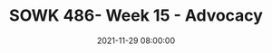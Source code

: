 ---
layout: single_presentation
name: sowk-486-week-15-advocacy.md
title: "SOWK 486- Week 15 - Advocacy"
date:  2021-11-29 08:00:00
presentation_id: lp9CWl
permalink: /lp9CWl/
redirect_from:
  - /presentations/lp9CWl/sowk-486-week-15-advocacy
slides: 
  - slide_name: deck-7573-large-0.jpeg
    slide_text: >
      <p>Advocacy
      Developing Resources, Advocacy, and Organizing as Intervention Strategies
      Jacob Campbell, LICSW Heritage University
      Fall 2021 SOWK 486</p>
      
  - slide_name: deck-7573-large-1.jpeg
    slide_text: >
      <p>Agenda
      Plan for Today
      What is advocacy and why do we do it Making the connection between micro-practice and macro-practice Skills for Policy Practice Knowing what to change within an organization</p>
      
  - slide_name: deck-7573-large-2.jpeg
    slide_text: >
      <p>Intervention Disciplines in Social Work Are All Practices Equal?
      Direct Service Practice
      Community Practice
      Administrative Practice Policy Practice
      (Popple &amp; Leighninger, 2014)</p>
      
  - slide_name: deck-7573-large-3.jpeg
    slide_text: >
      <p>Intervention Disciplines in Social Work Are All Practices Equal?
      Direct Service Practice
      Administrative Practice
      Community Practice
      Policy Practice
      Policy Advocacy
      e orts to change policies in legislative, agency, and community settings by establishing new policies, improving existing ones, or defeating the policy initiatives of other people we mean policy practice that aims to help relatively powerless groups
      ff
      (Popple &amp; Leighninger, 2014)</p>
      
  - slide_name: deck-7573-large-4.jpeg
    slide_text: >
      <p>Linking Micro and Macro Practice The Micro-to-Macro Continuum
      Macro Actions To what extent are the individual problems pervasive among the larger group experience to which the individual belongs?
      Micro Observations (Hepworth et al., 2017)</p>
      
  - slide_name: deck-7573-large-5.jpeg
    slide_text: >
      <p>What Are the Needs? Types of Needs
      Needs Assessment:
      Understanding and documenting the nature and the extent of resource needs in a community.
      Normative Needs:
      A gap or discrepancy between a need considered to be a norm and the resources that exist to respond to that need
      Demand Needs:
      The needs of a particular group or community to address deprivation, the absence of a resource, or a particular concern
      Resilience
      Agencies listed are
      Key on Reverse
      supporting efforts to
      Prevention/Promotion
      build resilience in families and children.
      (Hepworth et al., 2017)
      Intervention
      reduce ACEs and -
      Crisis Change County</p>
      
  - slide_name: deck-7573-large-6.jpeg
    slide_text: >
      <p>Making the Micro to Macro Connection Practice Thinking About Macro Practice
      Working in small groups develop a list of the micro level problems or conditions presented by clients in the practicum or employment agency.
      Photo by Matt Collamer on Unsplash
      (Hepworth et al., 2017)</p>
      
  - slide_name: deck-7573-large-7.jpeg
    slide_text: >
      <p>Making the Micro to Macro Connection Practice Thinking About Macro Practice
      What pervasive patterns are observed in the list of the problems or conditions of the clients? From the list, select 2–3 primary client problems or conditions. What are the macro-level issues that appear to in luence the problems or conditions experienced by clients? How would the group document the extent of the problem or condition? Does the presenting problem or condition appear to disproportionately a ect a segment of the client population? What are additional group insights and observations about micro to macro problems and conditions experienced by clients? What is the role of social workers involved in direct practice social work in resolving micro client issues that are in luenced by macro social problems or conditions? Prepare a summary of the group’s indings and ideas about and what the group believes should be done.
      ff
      f
      f
      f
      (Hepworth et al., 2017)</p>
      
  - slide_name: deck-7573-large-8.jpeg
    slide_text: >
      <p>Case Advocacy
      Cause Advocacy</p>
      
  - slide_name: deck-7573-large-9.jpeg
    slide_text: >
      <p>Skills for Policy Practice
      Four Skills that Policy Practitioners Need
      Political Skills
      Analytic Skills
      Interactional Skills
      gain and use power and to develop and implement political strategy
      evaluate social problems and develop policy proposals, to analyze the severity of speci ic problems, to identify the barriers to policy implementation, and to develop strategies for assessing programs
      participate in task groups, such as committees and coalitions, and to persuade other people to support speci ic policies
      Valueclarifying Skills identify relevant ethical principles when engaging in policy practice.
      f
      f
      (Popple &amp; Leighninger, 2014)</p>
      
  - slide_name: deck-7573-large-10.jpeg
    slide_text: >
      <p>Skills for Policy Practice
      Four Skills that Policy Practitioners Need
      Political Skills
      • Using the mass media • Taking a personal position
      Analytic Skills
      Interactional Skills
      • Advocating a position with a decision maker • Seeking positions of power • Empowering others
      Value-clarifying Skills
      (Popple &amp; Leighninger, 2014)</p>
      
  - slide_name: deck-7573-large-11.jpeg
    slide_text: >
      <p>Skills for Policy Practice
      Four Skills that Policy Practitioners Need
      Political Skills
      • Orchestrating pressure on decision-makers
      Analytic Skills
      • Finding resources to fund advocacy projects
      Interactional Skills
      • Developing and using personal power resources
      Value-clarifying Skills
      • Donating time /resources to an advocacy group (Popple &amp; Leighninger, 2014)</p>
      
  - slide_name: deck-7573-large-12.jpeg
    slide_text: >
      <p>Skills for Policy Practice
      Four Skills that Policy Practitioners Need
      Political Skills
      Analytic Skills
      Interactional Skills
      • Advocating for the needs of a client • Participating in a demonstration • Initiating litigation to change policies
      Value-clarifying Skills
      (Popple &amp; Leighninger, 2014)</p>
      
  - slide_name: deck-7573-large-13.jpeg
    slide_text: >
      <p>Skills for Policy Practice
      Four Skills that Policy Practitioners Need
      Political Skills
      Analytic Skills
      • Participating in a political campaign • Registering voters
      Interactional Skills
      Value-clarifying Skills
      (Popple &amp; Leighninger, 2014)</p>
      
  - slide_name: deck-7573-large-14.jpeg
    slide_text: >
      <p>Skills for Policy Practice
      Four Skills that Policy Practitioners Need • Developing a proposal
      Political Skills
      • Calculating trade-o s • Doing force ield analysis
      Analytic Skills
      • Using social science • Conducting a marketing study
      Interactional Skills
      Value-clarifying Skills
      ff
      f
      (Popple &amp; Leighninger, 2014)</p>
      
  - slide_name: deck-7573-large-15.jpeg
    slide_text: >
      <p>Skills for Policy Practice
      Four Skills that Policy Practitioners Need
      Political Skills
      • Using the Internet • Working with budgets
      Analytic Skills
      • Finding funding sources • Diagnosing audiences
      Interactional Skills
      • Designing a presentation
      Value-clarifying Skills
      (Popple &amp; Leighninger, 2014)</p>
      
  - slide_name: deck-7573-large-16.jpeg
    slide_text: >
      <p>Skills for Policy Practice
      Four Skills that Policy Practitioners Need
      Political Skills
      • Diagnosing barriers to implementation
      Analytic Skills
      • Developing strategy to improve implementation
      Interactional Skills
      • Developing political strategy
      Value-clarifying Skills
      (Popple &amp; Leighninger, 2014)</p>
      
  - slide_name: deck-7573-large-17.jpeg
    slide_text: >
      <p>Skills for Policy Practice
      Four Skills that Policy Practitioners Need
      Political Skills
      Analytic Skills
      Interactional Skills
      • Analyzing the context of policies and issues • Designing policy assessments • Selecting a policy practice style
      Value-clarifying Skills
      (Popple &amp; Leighninger, 2014)</p>
      
  - slide_name: deck-7573-large-18.jpeg
    slide_text: >
      <p>Skills for Policy Practice
      Four Skills that Policy Practitioners Need
      Political Skills
      • Coalition building • Making a presentation
      Analytic Skills
      Interactional Skills
      • Building personal power • Task group formation and maintenance • Managing con lict
      Value-clarifying Skills
      f
      (Popple &amp; Leighninger, 2014)</p>
      
  - slide_name: deck-7573-large-19.jpeg
    slide_text: >
      <p>Skills for Policy Practice
      Four Skills that Policy Practitioners Need
      Political Skills
      • Identifying and using irst ethical principles
      Analytic Skills
      • Engaging in utilitarian ethical reasoning
      Interactional Skills
      Value-clarifying Skills
      f
      (Popple &amp; Leighninger, 2014)</p>
      
  - slide_name: deck-7573-large-20.jpeg
    slide_text: >
      <p>Skills for Policy Practice
      Four Skills that Policy Practitioners Need
      • Considering practical factors that in luence ethical choices
      Political Skills
      Analytic Skills
      • Integrating di erent ethical considerations in speci ic situations
      Interactional Skills
      Value-clarifying Skills
      f
      f
      ff
      (Popple &amp; Leighninger, 2014)</p>
      
  - slide_name: deck-7573-large-21.jpeg
    slide_text: >
      <p>Gentlemen, you need to put more armour-plate where the holes aren’t because that’s where the holes were on the airplanes that didn’t return — Abraham Wald 1942
      What Do We Focus On</p>
      
  - slide_name: deck-7573-large-22.jpeg
    slide_text: >
      <p>Areas of Focus in Organizations Culture and Environment of Organizations
      • Organizational policies or practices and sta behavior that fail to promote client dignity and worth • Institutionalized racism and discrimination
      ff
      • Cultural competence at the organizational level</p>
      
presentation_description: >
  <p>Week 15 rounds out the rest of the semester, which we have been focusing on working with individuals. This week, we consider how we do case advocacy and how we begin to create change within social policy. The plan for the class is:</p>
  <ul>
  <li>What is advocacy, and why do we do it</li>
  <li>Making the connection between micro-practice and macro-practice</li>
  <li>Skills for Policy Practice</li>
  <li>Knowing what to change within an organization</li>
  </ul>
  
downloadable_slides: deck-7573.pdf
slides_count: 23
header:
  teaser: deck-7573-thumb-0.jpeg
presentation_video:
location: "Heritage University"
tags:
  - Heritage University
  - BASW Program
  - SOWK 486w
---